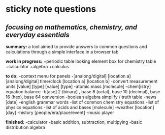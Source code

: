 sticky note questions
==============
*focusing on mathematics, chemistry, and everyday essentials*
--------------

**summary:** a tool aimed to provide answers to common questions and calculations through a simple interface in a browser tab

**work in progress:**
+periodic table looking element box for chemistry table
+calculator
+algebra
+calculus

**to do:**
-context menu for panels
-[analong/digital] [location a] [analong/digital] time/clock [location a] [location b]
-convert measurement units [value] [type] [value] [type]
-atomic mass [molecule]
-chem[istry] equation balance
-b[ase] 2 (binary) , base 8 (octal), base 10 (decimal), base 16 (hex), base 64 conversion
-boolean algebra simplify / truth table 
-news [date]
-english grammar words
-list of common chemistry equations
-list of physics equations
-list of acids and bases [molecule]
-weather [location] [day]
-history [people/era/place/event]
-music player <audio>
-cooking times and instructions
    
**finished:**
-calculator
-basic addition, subtraction, multipying
-basic distribution algebra

